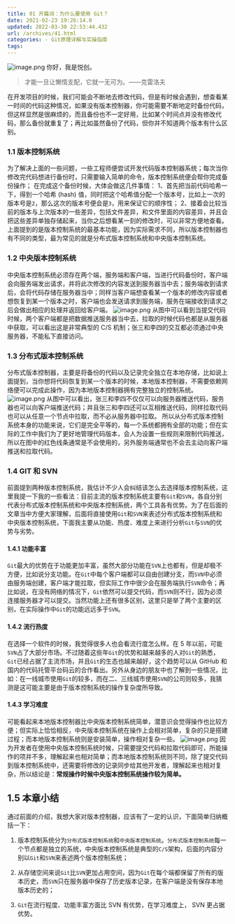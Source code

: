 ```yaml
---
title: 01 开篇词：为什么要使用 Git？
date: 2021-02-23 19:26:14.0
updated: 2022-03-30 22:53:44.432
url: /archives/41.html
categories: - Git原理详解与实操指南
tags: 
---
```




![image.png](https://img-blog.csdnimg.cn/img_convert/00334d9bdee5bc7c18d0159a987c6b1f.png) 你好，我是悦创。

> 才能一旦让懒惰支配，它就一无可为。——克雷洛夫

在开发项目的时候，我们可能会不断地去修改代码，但是有时候会遇到，想查看某一时间的代码这种情况，如果没有版本控制器，你可能需要不断地定时备份代码，但这样显然是很麻烦的，而且备份也不一定好用，比如某个时间点并没有修改代码，那么备份就重复了；再比如虽然备份了代码，但你并不知道两个版本有什么区别。

### 1.1 版本控制系统

为了解决上面的一些问题，一些工程师便尝试开发代码版本控制器系统；每次当你修改完代码想进行备份时，只需要输入简单的命令，版本控制系统便会帮你完成备份操作； 在完成这个备份时候，大体会做这几件事情： 1、首先把当前代码哈希一下，得到一个哈希 (hash) 值，同时把这个哈希值分配一个版本号，比如上一次的版本号是`2`，那么这次的版本号便会是`3`，用来保证它的顺序性； 2、接着会比较当前的版本与上次版本的一些差异，包括文件差异，和文件里面的内容差异，并且会把这些差异单独存储起来，当你之后想看某一刻的修改时，可以非常方便地查看。 上面提到的是版本控制系统的最基本功能，因为实际需求不同，所以版本控制器也有不同的类型，最为常见的就是分布式版本控制系统和中央版本控制系统。

### 1.2 中央版本控制系统

中央版本控制系统必须存在两个端，服务端和客户端，当进行代码备份时，客户端会向服务端发出请求，并将此次修改的内容发送到服务器当中去；服务端收到请求后，会将代码存储在服务器当中；同样当客户端想查看某一个版本的修改内容或者想恢复到某一个版本之时，客户端也会发送请求到服务端，服务在端接收到请求之后会做出相应的处理并返回给客户端。 ![image.png](https://img-blog.csdnimg.cn/img_convert/37eaf5e77a6507634b96de469f609b78.png) 从图中可以看到当提交代码时候，两个客户端都是把数据推送服务器当中去，拉取的时候代码也都是从服务器中获取，可以看出这是非常典型的 C/S 机制；张三和李四的交互都必须通过中央服务器，不能私下直接访问。

### 1.3 分布式版本控制系统

分布式版本控制器，主要是将备份的代码以及记录完全独立在本地存储，比如说上面提到，当你想将代码恢复到某一个版本的时候，本地版本控制器，不需要依赖网络便可以完成此操作，因为本地版本控制器拥有完整独立的控制系统。 ![image.png](https://img-blog.csdnimg.cn/img_convert/11fc243e513f5ebf924e88598439d830.png) 从图中可以看出，张三和李四不仅仅可以向服务器推送代码，服务器也可以向客户端推送代码；并且张三和李四还可以互相推送代码，同样拉取代码也可以从任意一个节点中拉取，而不必从服务器中拉取。 所以从分布式版本控制系统本身的功能来说，它们是完全平等的，每一个系统都拥有全部的功能；但在实际的工作中我们为了更好地管理代码版本，会人为设置一些规则来限制代码推送，所以在图中的红色线条通常是不会使用的，另外服务端通常也不会去主动向客户端推送和拉取代码。

### 1.4 GIT 和 SVN

前面提到两种版本控制系统，我估计不少人会纠结该怎么去选择版本控制系统，这里我提一下我的一些看法：目前主流的版本控制系统主要有`Git`和`SVN`，各自分别代表分布式版本控制系统和中央版本控制系统，两个工具各有优势。为了在后面的文章当中方便大家理解，后面将直接使用`Git`和`SVN`来表述分布式版本控制系统和中央版本控制系统，下面我主要从功能、热度、难度上来进行分析`Git`与`SVN`的优势与劣势。

#### 1.4.1 功能丰富

`Git`最大的优势在于功能更加丰富，虽然大部分功能在`SVN`上也都有，但是却极不方便，比如说分支功能。在`Git`中每个客户端都可以自由创建分支，而`SVN`中必须由服务端创建，客户端才能拉取，但实际工作中很少会在服务端执行`SVN`命令；再比如说，在没有网络的情况下，`Git`依然可以提交代码，而`SVN`则不行，因为必须连接服务器才可以提交。当然功能上还有很多区别，这里只是举了两个主要的区别，在实际操作中`Git`的功能远远多于`SVN`。

#### 1.4.2 流行热度

在选择一个软件的时候，我觉得很多人也会看流行度怎么样。在 5 年以前，可能`SVN`占了大部分市场。不过随着这些年`Git`的优势和越来越多的人对`Git`的熟悉，`Git`已经占据了主流市场，并且`Git`的生态也越来越好，这个趋势可以从 GitHub 和国内的代码托管平台码云的合作看出。另外从身边的朋友中也了解到一些情况，比如：在一线城市使用`Git`的较多，而在二、三线城市使用`SVN`的公司则较多，我猜测是这可能主要是由于版本控制系统的操作复杂度所导致。

#### 1.4.3 学习难度

可能看起来本地版本控制器比中央版本控制系统简单，潜意识会觉得操作也比较方便；但实际上恰恰相反，中央版本控制系统在操作上会相对简单，复杂的只是搭建过程；而本地版本控制系统则是安装简单，操作相对复杂一些。 ![image.png](https://img-blog.csdnimg.cn/img_convert/a5966b8d2aeecedc6457e0faef98d263.png) 因为开发者在使用中央版本控制系统时候，只需要提交代码和拉取代码即可，所能操作的项并不多，理解起来也相对简单；而本地版本控制系统则不同，除了提交代码到版本控制系统中，还需要将修改的记录同步给其他开发者，理解起来也相对复杂，所以结论是：**常规操作时候中央版本控制系统操作较为简单。**

## 1.5 本章小结

通过前面的介绍，我想大家对版本控制器，应该有了一定的认识，下面简单归纳概括一下：

1.  版本控制系统分为`分布式版本控制系统`和`中央版本控制系统`。`分布式版本控制系统`每一个节点都是独立的系统，中央版本控制系统是典型的`C/S`架构，后面的内容分别以`Git`和`SVN`来表述两个版本控制系统；
    
2.  从存储空间来说`Git`比`SVN`更加占用空间，因为`Git`在每个端都保留了所有的版本历史，而`SVN`只在服务器中保存了历史版本记录，在客户端是没有保存本地版本历史的；
    
3.  `Git`在流行程度、功能丰富方面比 SVN 有优势，在学习难度上， SVN 更占据优势。